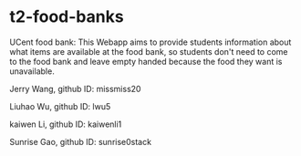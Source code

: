 # t2-food-banks

UCent food bank: This Webapp aims to provide students information about what items are available at the food bank, so students don't need to come to the food bank and leave empty handed because the food they want is unavailable.

Jerry Wang, github ID: missmiss20

Liuhao Wu, github ID: lwu5

kaiwen Li, github ID: kaiwenli1

Sunrise Gao, github ID: sunrise0stack

